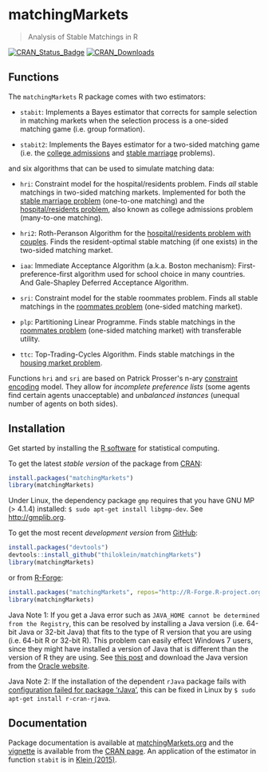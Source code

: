 # matchingMarkets
> Analysis of Stable Matchings in R

[![CRAN_Status_Badge](http://www.r-pkg.org/badges/version/matchingMarkets?color=blue)](https://cran.r-project.org/package=matchingMarkets)
[![CRAN_Downloads](http://cranlogs.r-pkg.org/badges/grand-total/matchingMarkets?color=blue)](https://cran.r-project.org/package=matchingMarkets)


## Functions

The `matchingMarkets` R package comes with two estimators:

* `stabit`: Implements a Bayes estimator that corrects for sample selection in matching markets when the selection process is a one-sided matching game (i.e. group formation).

* `stabit2`: Implements the Bayes estimator for a two-sided matching game (i.e. the [college admissions](https://en.wikipedia.org/wiki/Stable_marriage_problem#Similar_problems) and [stable marriage](https://en.wikipedia.org/wiki/Stable_marriage_problem) problems).

and six algorithms that can be used to simulate matching data:

* `hri`: Constraint model for the hospital/residents problem. Finds *all* stable matchings in two-sided matching markets. Implemented for both the [stable marriage problem](https://en.wikipedia.org/wiki/Stable_marriage_problem) (one-to-one matching) and the [hospital/residents problem](https://en.wikipedia.org/wiki/Stable_marriage_problem#Similar_problems), also known as college admissions problem (many-to-one matching). 

* `hri2`: Roth-Peranson Algorithm for the [hospital/residents problem with couples](https://en.wikipedia.org/wiki/National_Resident_Matching_Program). Finds the resident-optimal stable matching (if one exists) in the two-sided matching market. 

* `iaa`: Immediate Acceptance Algorithm (a.k.a. Boston mechanism): First-preference-first algorithm used for school choice in many countries. And Gale-Shapley Deferred Acceptance Algorithm.

* `sri`: Constraint model for the stable roommates problem. Finds all stable matchings in the [roommates problem](https://en.wikipedia.org/wiki/Stable_roommates_problem) (one-sided matching market).

* `plp`: Partitioning Linear Programme. Finds stable matchings in the [roommates problem](https://en.wikipedia.org/wiki/Stable_roommates_problem) (one-sided matching market) with transferable utility.

* `ttc`: Top-Trading-Cycles Algorithm. Finds stable matchings in the [housing market problem](https://en.wikipedia.org/wiki/Top_trading_cycle).

Functions `hri` and `sri` are based on Patrick Prosser's n-ary [constraint encoding](http://www.dcs.gla.ac.uk/~pat/roommates/distribution/papers/cpaior2014.pdf) model. They allow for *incomplete preference lists* (some agents find certain agents unacceptable) and *unbalanced instances* (unequal number of agents on both sides).  


## Installation

Get started by installing the [R software](https://www.r-project.org/) for statistical computing.

To get the latest *stable version* of the package from [CRAN](https://cran.r-project.org/package=matchingMarkets):

```R
install.packages("matchingMarkets")
library(matchingMarkets)
```

Under Linux, the dependency package `gmp` requires that you have GNU MP (> 4.1.4) installed: `$ sudo apt-get install libgmp-dev`. See http://gmplib.org.

To get the most recent *development version* from [GitHub](https://github.com/thiloklein/matchingMarkets):

```R
install.packages("devtools")
devtools::install_github("thiloklein/matchingMarkets")
library(matchingMarkets)
```
or from [R-Forge](https://r-forge.r-project.org/R/?group_id=1906):

```R
install.packages("matchingMarkets", repos="http://R-Forge.R-project.org")
library(matchingMarkets)
```

Java Note 1: If you get a Java error such as `JAVA_HOME cannot be determined from the Registry`, this can be resolved by installing a Java version (i.e. 64-bit Java or 32-bit Java) that fits to the type of R version that you are using (i.e. 64-bit R or 32-bit R). This problem can easily effect Windows 7 users, since they might have installed a version of Java that is different than the version of R they are using. See [this post](https://www.r-statistics.com/2012/08/how-to-load-the-rjava-package-after-the-error-java_home-cannot-be-determined-from-the-registry/) and download the Java version from the [Oracle website](http://www.java.com/en/download/manual.jsp).

Java Note 2: If the installation of the dependent `rJava` package fails with [configuration failed for package ‘rJava’](https://stackoverflow.com/questions/3311940/r-rjava-package-install-failing), this can be fixed in Linux by `$ sudo apt-get install r-cran-rjava`.


## Documentation

Package documentation is available at [matchingMarkets.org](http://matchingMarkets.org) and the [vignette](https://CRAN.R-project.org/package=matchingMarkets/vignettes/matching.pdf) is available from the [CRAN page](https://cran.r-project.org/package=matchingMarkets). An application of the estimator in function `stabit` is in [Klein (2015)](https://ideas.repec.org/p/cam/camdae/1521.html).



